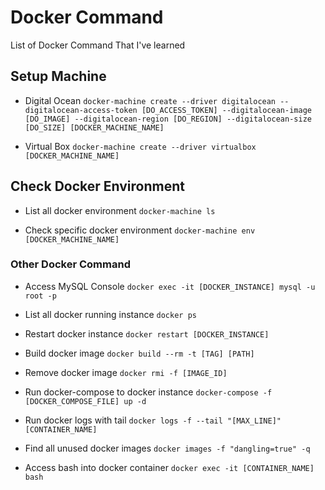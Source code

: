 # Docker Command
List of Docker Command That I've learned

## Setup Machine
* Digital Ocean
`docker-machine create --driver digitalocean --digitalocean-access-token [DO_ACCESS_TOKEN] --digitalocean-image [DO_IMAGE] --digitalocean-region [DO_REGION] --digitalocean-size [DO_SIZE] [DOCKER_MACHINE_NAME]`

* Virtual Box
`docker-machine create --driver virtualbox [DOCKER_MACHINE_NAME]`

## Check Docker Environment
* List all docker environment
`docker-machine ls`

* Check specific docker environment
`docker-machine env [DOCKER_MACHINE_NAME]`

### Other Docker Command
* Access MySQL Console
`docker exec -it [DOCKER_INSTANCE] mysql -u root -p`

* List all docker running instance
`docker ps`

* Restart docker instance
`docker restart [DOCKER_INSTANCE]`

* Build docker image
`docker build --rm -t [TAG] [PATH]`

* Remove docker image
`docker rmi -f [IMAGE_ID]`

* Run docker-compose to docker instance
`docker-compose -f [DOCKER_COMPOSE_FILE] up -d`

* Run docker logs with tail
`docker logs -f --tail "[MAX_LINE]" [CONTAINER_NAME]`

* Find all unused docker images
`docker images -f "dangling=true" -q`

* Access bash into docker container
`docker exec -it [CONTAINER_NAME] bash`

